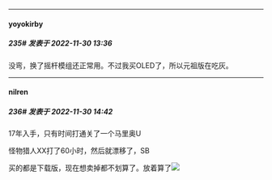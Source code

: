 

*****

####  yoyokirby  
##### 235#       发表于 2022-11-30 13:36

没弯，换了摇杆模组还正常用。不过我买OLED了，所以元祖版在吃灰。



*****

####  nilren  
##### 236#       发表于 2022-11-30 14:42

17年入手，只有时间打通关了一个马里奥U

怪物猎人XX打了60小时，然后就漂移了，SB

买的都是下载版，现在想卖掉都不划算了。放着算了<img src="https://static.saraba1st.com/image/smiley/face2017/186.png" referrerpolicy="no-referrer">

